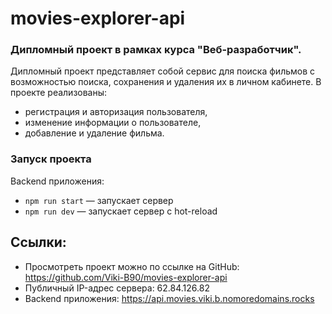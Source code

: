 # movies-explorer-api
### Дипломный проект в рамках курса "Веб-разработчик". 
Дипломный проект представляет собой сервис для поиска фильмов с возможностью поиска, сохранения и удаления их в личном кабинете.
В проекте реализованы:
- регистрация и авторизация пользователя,
- изменение информации о пользователе,
- добавление и удаление фильма.

### Запуск проекта
Backend приложения:
  - `npm run start` — запускает сервер
  - `npm run dev` — запускает сервер с hot-reload

## Ссылки:
- Просмотреть проект можно по ссылке на GitHub: https://github.com/Viki-B90/movies-explorer-api
- Публичный IP-адрес сервера: 62.84.126.82
- Backend приложения: https://api.movies.viki.b.nomoredomains.rocks
